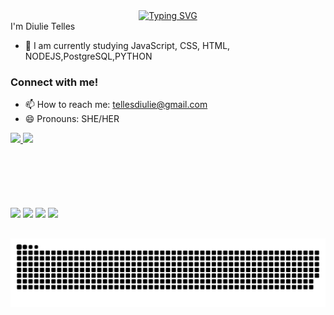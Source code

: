 <div align="center">
  <a href="https://git.io/typing-svg">
    <img src="https://readme-typing-svg.demolab.com?font=Fira+Code&weight=500&size=22&pause=1000&color=FF00F6&center=true&vCenter=true&random=false&width=524&lines=%E2%8A%B9+Welcome+to+my+profile!+%CB%99%E1%B5%95%CB%99+%E2%8A%B9+" alt="Typing SVG">
  </a>
</div>
  I'm Diulie Telles

- 🌱 I am currently studying JavaScript, CSS, HTML, NODEJS,PostgreSQL,PYTHON
 <h3 align="left">Connect with me!</h3>
 
- 📫 How to reach me: tellesdiulie@gmail.com
- 😄 Pronouns: SHE/HER



<div style="display: flex;">
  <a href="https://github.com/diulietelles">
    <img height="180em" src="https://github-readme-stats.vercel.app/api?username=diulietelles&show_icons=true&include_all_commits=true&count_private=true&theme=dracula" />
    <img height="180em" src="https://github-readme-stats.vercel.app/api/top-langs/?username=diulietelles&layout=compact&langs_count=16&theme=dracula" />
  </a>
</div>

  
#
<p align="center">
  <img alt="" src="./src/header-gif.gif" style="max-width: 100%; height: auto;">
</p>

<p align="right">
  <img alt="" height="190px" src="./src/study.gif">
</p>


  <a href="https://instagram.com/diulietelles" target="_blank"><img src="https://img.shields.io/badge/-Instagram-%23E4405F?style=for-the-badge&logo=instagram&logoColor=white" target="_blank"></a>
 <a href="https://discord.gg/diulietelles" target="_blank"><img src="https://img.shields.io/badge/Discord-7289DA?style=for-the-badge&logo=discord&logoColor=white" target="_blank"></a> 
  <a href = "mailto:tellesdiulie@gmail.com"><img src="https://img.shields.io/badge/-Gmail-%23333?style=for-the-badge&logo=gmail&logoColor=white" target="_blank"></a>
  <a href="https://www.linkedin.com/in/diulietelles/" target="_blank"><img src="https://img.shields.io/badge/-LinkedIn-%230077B5?style=for-the-badge&logo=linkedin&logoColor=white" target="_blank"></a> 
  
</div>
  
##
<picture align="center">
  <source media="(prefers-color-scheme: dark)" srcset="https://raw.githubusercontent.com/mari4souza/mari4souza/output/github-contribution-grid-snake-dark.svg">
  <source media="(prefers-color-scheme: light)" srcset="https://raw.githubusercontent.com/mari4souza/mari4souza/output/github-contribution-grid-snake-dark.svg">
  <img align="center" alt="github contribution grid snake animation" src="https://raw.githubusercontent.com/mari4souza/mari4souza/output/github-contribution-grid-snake.svg">
</picture>

 
